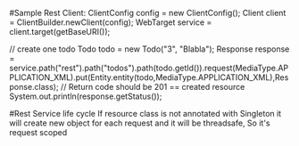 #Sample Rest Client:
ClientConfig config = new ClientConfig();
Client client = ClientBuilder.newClient(config);
WebTarget service = client.target(getBaseURI());

// create one todo
Todo todo = new Todo("3", "Blabla");
Response response = service.path("rest").path("todos").path(todo.getId()).request(MediaType.APPLICATION_XML).put(Entity.entity(todo,MediaType.APPLICATION_XML),Response.class);
// Return code should be 201 == created resource
System.out.println(response.getStatus());

#Rest Service life cycle
If resource class is not annotated with Singleton it will create new object for each request and it will be threadsafe, 
So it's request scoped


